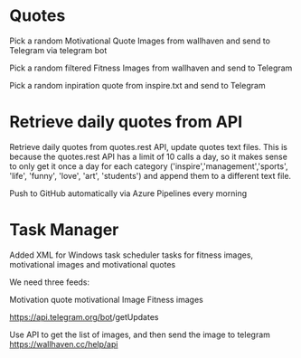 # Quotes

Pick a random Motivational Quote Images from wallhaven and send to Telegram via telegram bot

Pick a random filtered Fitness Images from wallhaven and send to Telegram

Pick a random inpiration quote from inspire.txt and send to Telegram

# Retrieve daily quotes from API

Retrieve daily quotes from quotes.rest API, update quotes text files. This is because the quotes.rest API has a limit of 10 calls a day, so it makes sense to only get it once a day for each category ('inspire','management','sports', 'life', 'funny', 'love', 'art', 'students') and append them to a different text file.

Push to GitHub automatically via Azure Pipelines every morning


# Task Manager

Added XML for Windows task scheduler tasks for fitness images, motivational images and motivational quotes


We need three feeds:

Motivation quote
motivational Image
Fitness images


https://api.telegram.org/bot<YourBOTToken>/getUpdates

Use API to get the list of images, and then send the image to telegram
https://wallhaven.cc/help/api

